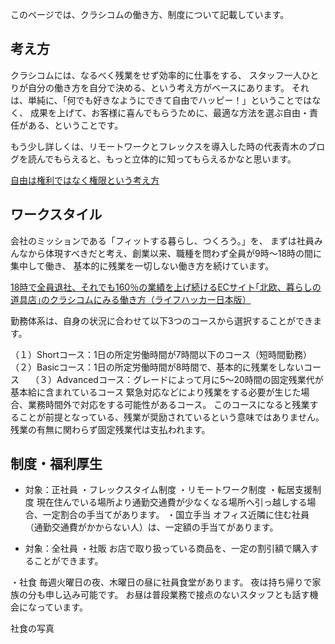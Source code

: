 
このページでは、クラシコムの働き方、制度について記載しています。


## 考え方

クラシコムには、なるべく残業をせず効率的に仕事をする、
スタッフ一人ひとりが自分の働き方を自分で決める、という考え方がベースにあります。
それは、単純に、「何でも好きなようにできて自由でハッピー！」ということではなく、
成果を上げて、お客様に喜んでもらうために、最適な方法を選ぶ自由・責任がある、ということです。

もう少し詳しくは、リモートワークとフレックスを導入した時の代表青木のブログを読んでもらえると、もっと立体的に知ってもらえるかなと思います。

[自由は権利ではなく権限という考え方](https://note.mu/kohei_a/n/n679b6c0f610b)


## ワークスタイル
会社のミッションである「フィットする暮らし、つくろう。」を、
まずは社員みんなから体現すべきだと考え、創業以来、職種を問わず全員が9時〜18時の間に集中して働き、
基本的に残業を一切しない働き方を続けています。

[18時で全員退社、それでも160％の業績を上げ続けるECサイト｢北欧、暮らしの道具店｣のクラシコムにみる働き方（ライフハッカー日本版）](https://www.lifehacker.jp/2015/04/150406kurashicom_interview.html)

勤務体系は、自身の状況に合わせて以下3つのコースから選択することができます。

（１）Shortコース：1日の所定労働時間が7時間以下のコース（短時間勤務）
（２）Basicコース：1日の所定労働時間が8時間で、基本的に残業をしないコース　
（３）Advancedコース：グレードによって月に5〜20時間の固定残業代が基本給に含まれているコース
緊急対応などにより残業をする必要が生じた場合、業務時間外で対応をする可能性があるコース。
このコースになると残業することが前提となっている、残業が奨励されているという意味ではありません。
残業の有無に関わらず固定残業代は支払われます。

## 制度・福利厚生

- 対象：正社員
・フレックスタイム制度
・リモートワーク制度
・転居支援制度
現在住んでいる場所より通勤交通費が少なくなる場所へ引っ越しする場合、一定割合の手当てがあります。
・国立手当
オフィス近隣に住む社員（通勤交通費がかからない人）は、一定額の手当てがあります。

- 対象：全社員
・社販
お店で取り扱っている商品を、一定の割引額で購入することができます。

・社食
毎週火曜日の夜、木曜日の昼に社員食堂があります。
夜は持ち帰りで家族の分も申し込み可能です。
お昼は普段業務で接点のないスタッフとも話す機会になっています。

社食の写真




